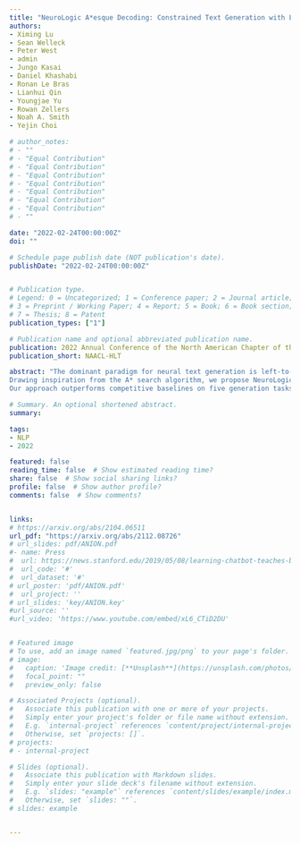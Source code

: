 ```yaml
---
title: "NeuroLogic A*esque Decoding: Constrained Text Generation with Lookahead Heuristics"
authors:
- Ximing Lu
- Sean Welleck
- Peter West
- admin
- Jungo Kasai
- Daniel Khashabi
- Ronan Le Bras
- Lianhui Qin
- Youngjae Yu
- Rowan Zellers
- Noah A. Smith
- Yejin Choi

# author_notes:
# - ""
# - "Equal Contribution"
# - "Equal Contribution"
# - "Equal Contribution"
# - "Equal Contribution"
# - "Equal Contribution"
# - "Equal Contribution"
# - "Equal Contribution"
# - ""

date: "2022-02-24T00:00:00Z"
doi: ""

# Schedule page publish date (NOT publication's date).
publishDate: "2022-02-24T00:00:00Z"


# Publication type.
# Legend: 0 = Uncategorized; 1 = Conference paper; 2 = Journal article;
# 3 = Preprint / Working Paper; 4 = Report; 5 = Book; 6 = Book section;
# 7 = Thesis; 8 = Patent
publication_types: ["1"]

# Publication name and optional abbreviated publication name.
publication: 2022 Annual Conference of the North American Chapter of the Association for Computational Linguistics
publication_short: NAACL-HLT

abstract: "The dominant paradigm for neural text generation is left-to-right decoding from autoregressive language models. Constrained or controllable generation under complex lexical constraints, however, requires foresight to plan ahead feasible future paths. 
Drawing inspiration from the A* search algorithm, we propose NeuroLogic A*esque, a decoding algorithm that incorporates heuristic estimates of future cost. We develop efficient lookahead heuristics that are efficient for large-scale language models, making our method a drop-in replacement for common techniques such as beam search and top-k sampling. To enable constrained generation, we build on NeuroLogic decoding (Lu et al., 2021), combining its flexibility in incorporating logical constraints with A*esque estimates of future constraint satisfaction. 
Our approach outperforms competitive baselines on five generation tasks, and achieves new state-of-the-art performance on table-to-text generation, constrained machine translation, and keyword-constrained generation. The improvements are particularly notable on tasks that require complex constraint satisfaction or in few-shot or zero-shot settings. NeuroLogic A*esque illustrates the power of decoding for improving and enabling new capabilities of large-scale language models."

# Summary. An optional shortened abstract.
summary:

tags:
- NLP
- 2022

featured: false
reading_time: false  # Show estimated reading time?
share: false  # Show social sharing links?
profile: false  # Show author profile?
comments: false  # Show comments?


links:
# https://arxiv.org/abs/2104.06511
url_pdf: "https://arxiv.org/abs/2112.08726"
# url_slides: pdf/ANION.pdf
#- name: Press
#  url: https://news.stanford.edu/2019/05/08/learning-chatbot-teaches-beats-flashcards/
#  url_code: '#'
#  url_dataset: '#'
# url_poster: 'pdf/ANION.pdf'
#  url_project: ''
# url_slides: 'key/ANION.key'
#url_source: ''
#url_video: 'https://www.youtube.com/embed/xL6_CTiD2DU'


# Featured image
# To use, add an image named `featured.jpg/png` to your page's folder.
# image:
#   caption: 'Image credit: [**Unsplash**](https://unsplash.com/photos/pLCdAaMFLTE)'
#   focal_point: ""
#   preview_only: false

# Associated Projects (optional).
#   Associate this publication with one or more of your projects.
#   Simply enter your project's folder or file name without extension.
#   E.g. `internal-project` references `content/project/internal-project/index.md`.
#   Otherwise, set `projects: []`.
# projects:
# - internal-project

# Slides (optional).
#   Associate this publication with Markdown slides.
#   Simply enter your slide deck's filename without extension.
#   E.g. `slides: "example"` references `content/slides/example/index.md`.
#   Otherwise, set `slides: ""`.
# slides: example


---
```



<!-- {{% callout note %}}
Click the *Cite* button above to demo the feature to enable visitors to import publication metadata into their reference management software.
{{% /callout %}}

{{% callout note %}}
Create your slides in Markdown - click the *Slides* button to check out the example.
{{% /callout %}}

Supplementary notes can be added here, including [code, math, and images](https://wowchemy.com/docs/writing-markdown-latex/). -->
